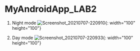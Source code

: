 # MyAndroidApp_LAB2

1. Night mode
![Screenshot_20210707-220910](https://user-images.githubusercontent.com/63465350/124765146-a6a38e80-df70-11eb-9c35-361cf6cae4d8.png){: width="100" height="100"}

2. Day mode
![Screenshot_20210707-220933](https://user-images.githubusercontent.com/63465350/124765178-adca9c80-df70-11eb-8eea-99a07d64811b.png){: width="100" height="100"}
